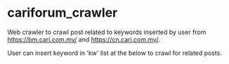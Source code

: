 # cariforum_crawler
Web crawler to crawl post related to keywords inserted by user from https://bm.cari.com.my/ and https://cn.cari.com.my/. 

User can insert keyword in 'kw' list at the below to crawl for related posts.
